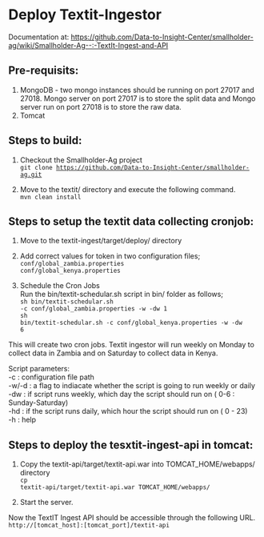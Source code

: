 Deploy Textit-Ingestor
======================

Documentation at: https://github.com/Data-to-Insight-Center/smallholder-ag/wiki/Smallholder-Ag--:-TextIt-Ingest-and-API

Pre-requisits:
--------------

1. MongoDB - two mongo instances should be running on port 27017 and 27018. Mongo server on port 27017 is to store the split data and Mongo server run on port 27018 is to store the raw data.</br>
2. Tomcat

Steps to build:
--------------

1. Checkout the Smallholder-Ag project</br>
<code>git clone https://github.com/Data-to-Insight-Center/smallholder-ag.git</code>

2. Move to the textit/ directory and execute the following command.</br>
<code>mvn clean install</code>

Steps to setup the textit data collecting cronjob:
--------------

1. Move to the textit-ingest/target/deploy/ directory

2. Add correct values for token in two configuration files;</br>
<code>conf/global_zambia.properties</code></br>
<code>conf/global_kenya.properties</code>

3. Schedule the Cron Jobs</br>
Run the bin/textit-schedular.sh script in bin/ folder as follows;</br>
<code>sh bin/textit-schedular.sh -c conf/global_zambia.properties -w -dw 1</code></br>
<code>sh bin/textit-schedular.sh -c conf/global_kenya.properties -w -dw 6</code>

This will create two cron jobs. Textit ingestor will run weekly on Monday to collect data in Zambia and on Saturday to collect data in Kenya.

Script parameters:</br>
-c    : configuration file path</br>
-w/-d : a flag to indiacate whether the script is going to run weekly or daily</br>
-dw   : if script runs weekly, which day the script should run on ( 0-6 : Sunday-Saturday)</br>
-hd   : if the script runs daily, which hour the script should run on ( 0 - 23)</br>
-h    : help

Steps to deploy the tesxtit-ingest-api in tomcat:
--------------

1. Copy the textit-api/target/textit-api.war into TOMCAT_HOME/webapps/ directory</br>
<code>cp textit-api/target/textit-api.war TOMCAT_HOME/webapps/</code>

2. Start the server.

Now the TextIT Ingest API should be accessible through the following URL.
<code>http://[tomcat_host]:[tomcat_port]/textit-api</code>
